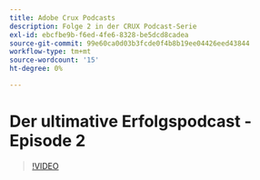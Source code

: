 ```yaml
---
title: Adobe Crux Podcasts
description: Folge 2 in der CRUX Podcast-Serie
exl-id: ebcfbe9b-f6ed-4fe6-8328-be5dcd8cadea
source-git-commit: 99e60ca0d03b3fcde0f4b8b19ee04426eed43844
workflow-type: tm+mt
source-wordcount: '15'
ht-degree: 0%

---
```


# Der ultimative Erfolgspodcast - Episode 2

>[!VIDEO](https://video.tv.adobe.com/v/3428674?quality=12learn=on)
